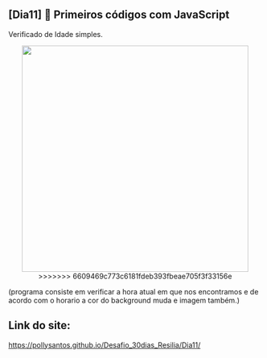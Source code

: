 ## [Dia11] 👾 Primeiros códigos com JavaScript

Verificado de Idade simples.

<div align="center">
  <img height="450em" src="https://user-images.githubusercontent.com/99842806/162641939-6ad6328c-06a6-4f89-8195-6fc522a557a5.gif"/>
>>>>>>> 6609469c773c6181fdeb393fbeae705f3f33156e
</div>

(programa consiste em verificar a hora atual em que nos encontramos e de acordo com o horario a cor do background muda e imagem também.)

## Link do site:
https://pollysantos.github.io/Desafio_30dias_Resilia/Dia11/
